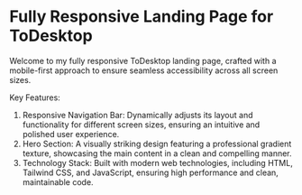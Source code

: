 # Fully Responsive Landing Page for ToDesktop

Welcome to my fully responsive ToDesktop landing page, crafted with a mobile-first approach to ensure seamless accessibility across all screen sizes.

Key Features:
1. Responsive Navigation Bar: Dynamically adjusts its layout and functionality for different screen sizes, ensuring an intuitive and polished user experience.
2. Hero Section: A visually striking design featuring a professional gradient texture, showcasing the main content in a clean and compelling manner.
3. Technology Stack: Built with modern web technologies, including HTML, Tailwind CSS, and JavaScript, ensuring high performance and clean, maintainable code.
